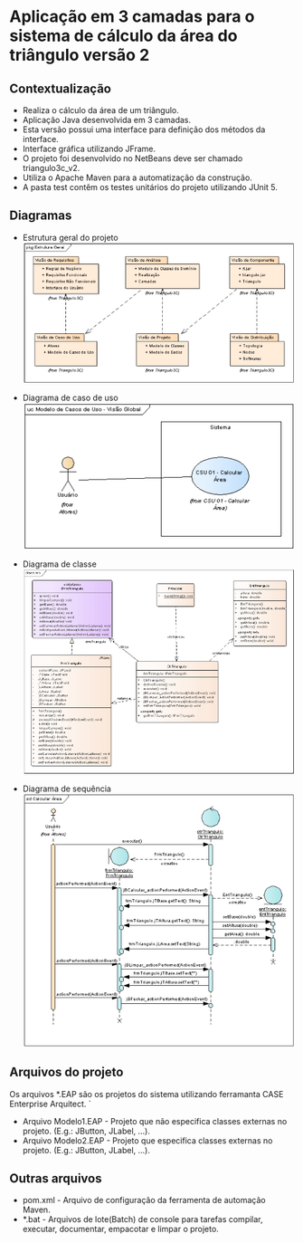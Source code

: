 # Aplicação em 3 camadas para o sistema de cálculo da área do triângulo versão 2

## Contextualização

- Realiza o cálculo da área de um triângulo.<br>
- Aplicação Java desenvolvida em 3 camadas.<br>
- Esta versão possui uma interface para definição dos métodos da interface.
- Interface gráfica utilizando JFrame.<br>
- O projeto foi desenvolvido no NetBeans deve ser chamado triangulo3c_v2.<br>
- Utiliza o Apache Maven para a automatização da construção.<br>
- A pasta test contêm os testes unitários do projeto utilizando JUnit 5.<br>

## Diagramas

- Estrutura geral do projeto<br>
![Estrutura geral do projeto](estruturageral.png)

- Diagrama de caso de uso<br>
![Diagrama de caso de uso](diagramacasodeuso.png)

- Diagrama de classe<br>
![Diagrama de classe](diagramadeclasse.png)

- Diagrama de sequência<br>
![Diagrama de sequência](diagramasequencia.png)

## Arquivos do projeto

Os arquivos *.EAP são os projetos do sistema utilizando ferramanta CASE Enterprise Arquitect.
`
- Arquivo Modelo1.EAP - Projeto que não especifica classes externas no projeto. (E.g.: JButton, JLabel, ...).
- Arquivo Modelo2.EAP - Projeto que especifica classes externas no projeto. (E.g.: JButton, JLabel, ...).

## Outras arquivos
- pom.xml - Arquivo de configuração da ferramenta de automação Maven.
- *.bat - Arquivos de lote(Batch) de console para tarefas compilar, executar, documentar, empacotar e limpar o projeto.
